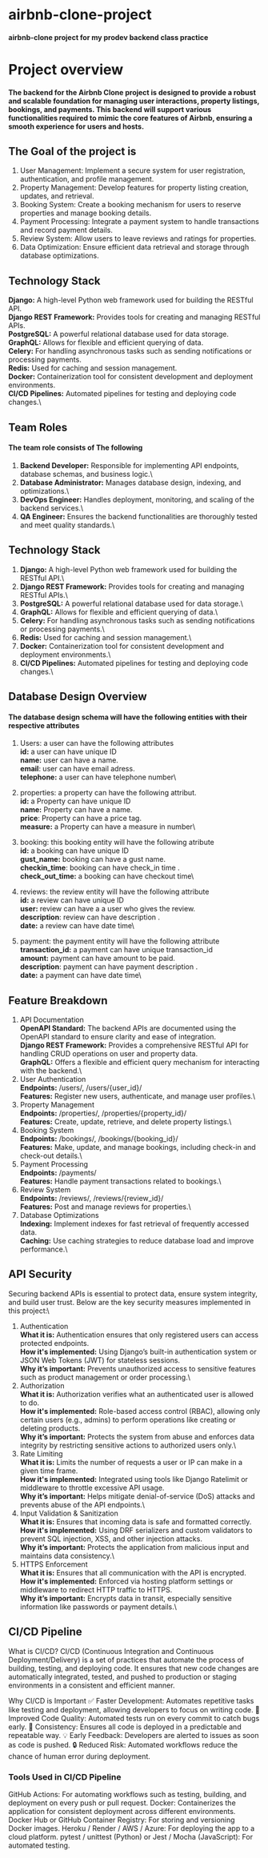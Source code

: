 # airbnb-clone-project
#### airbnb-clone project for my prodev backend class practice
# Project overview
#### The backend for the Airbnb Clone project is designed to provide a robust and scalable foundation for managing user interactions, property listings, bookings, and payments. This backend will support various functionalities required to mimic the core features of Airbnb, ensuring a smooth experience for users and hosts.
## The Goal of the project is
1. User Management: Implement a secure system for user registration, authentication, and profile management.
2. Property Management: Develop features for property listing creation, updates, and retrieval.
3. Booking System: Create a booking mechanism for users to reserve properties and manage booking details.
4. Payment Processing: Integrate a payment system to handle transactions and record payment details.
5. Review System: Allow users to leave reviews and ratings for properties.
6. Data Optimization: Ensure efficient data retrieval and storage through database optimizations.
## Technology Stack
**Django:** A high-level Python web framework used for building the RESTful API.\
**Django REST Framework:** Provides tools for creating and managing RESTful APIs.\
**PostgreSQL:** A powerful relational database used for data storage.\
**GraphQL:** Allows for flexible and efficient querying of data.\
**Celery:** For handling asynchronous tasks such as sending notifications or processing payments.\
**Redis:** Used for caching and session management.\
**Docker:** Containerization tool for consistent development and deployment environments.\
**CI/CD Pipelines:** Automated pipelines for testing and deploying code changes.\
## Team Roles
#### The team role consists of The following
1. **Backend Developer:** Responsible for implementing API endpoints, database schemas, and business logic.\
2. **Database Administrator:** Manages database design, indexing, and optimizations.\
3. **DevOps Engineer:** Handles deployment, monitoring, and scaling of the backend services.\
4. **QA Engineer:** Ensures the backend functionalities are thoroughly tested and meet quality standards.\

## Technology Stack
1. **Django:** A high-level Python web framework used for building the RESTful API.\
2. **Django REST Framework:** Provides tools for creating and managing RESTful APIs.\
3. **PostgreSQL:** A powerful relational database used for data storage.\
4. **GraphQL:** Allows for flexible and efficient querying of data.\
5. **Celery:** For handling asynchronous tasks such as sending notifications or processing payments.\
6. **Redis:** Used for caching and session management.\
7. **Docker:** Containerization tool for consistent development and deployment environments.\
8. **CI/CD Pipelines:** Automated pipelines for testing and deploying code changes.\
## Database Design Overview
#### The database design schema will have the following entities with their respective attributes
1. Users: a user can have the following attributes\
    **id:** a user can have unique ID\
    **name:** user can have a name.\
    **email**: user can have email adress.\
    **telephone:** a user can have telephone number\

2. properties: a property can have the following attribut.\
    **id:** a Property can have unique ID\
    **name:** Property can have a name.\
    **price**: Property can have a price tag.\
    **measure:** a Property can have a measure in number\

3. booking: this booking entity will have the following atribute\
    **id:** a booking can have unique ID\
    **gust_name:** booking can have a gust name.\
    **checkin_time**: booking can have check_in time .\
    **check_out_time:** a booking can have checkout time\

4. reviews: the review entity will have the following attribute\
    **id:** a review can have unique ID\
    **user:** review can have a a user who gives the review.\
    **description**: review can have description .\
    **date:** a review can have date time\

5. payment: the payment entity will have the following attribute\
    **transaction_id:** a payment can have unique transaction_id\
    **amount:** payment can have amount to be paid.\
    **description**: payment can have payment description .\
    **date:** a payment can have date time\

 ## Feature Breakdown 
1. API Documentation\
    **OpenAPI Standard:** The backend APIs are documented using the OpenAPI standard to ensure clarity and ease of integration.\
    **Django REST Framework:** Provides a comprehensive RESTful API for handling CRUD operations on user and property data.\
    **GraphQL:** Offers a flexible and efficient query mechanism for interacting with the backend.\
2. User Authentication\
    **Endpoints:** /users/, /users/{user_id}/\
    **Features:** Register new users, authenticate, and manage user profiles.\
3. Property Management\
    **Endpoints:** /properties/, /properties/{property_id}/\
    **Features:** Create, update, retrieve, and delete property listings.\
4. Booking System\
    **Endpoints:** /bookings/, /bookings/{booking_id}/\
    **Features:** Make, update, and manage bookings, including check-in and check-out details.\
5. Payment Processing\
    **Endpoints:** /payments/\
    **Features:** Handle payment transactions related to bookings.\
6. Review System\
    **Endpoints:** /reviews/, /reviews/{review_id}/\
    **Features:** Post and manage reviews for properties.\
7. Database Optimizations\
    **Indexing:** Implement indexes for fast retrieval of frequently accessed data.\
    **Caching:** Use caching strategies to reduce database load and improve performance.\

## API Security
Securing backend APIs is essential to protect data, ensure system integrity, and build user trust. Below are the key security measures implemented in this project:\

1. Authentication\
**What it is:** Authentication ensures that only registered users can access protected endpoints.\
**How it's implemented:** Using Django’s built-in authentication system or JSON Web Tokens (JWT) for stateless sessions.\
**Why it’s important:** Prevents unauthorized access to sensitive features such as product management or order processing.\
2. Authorization\
**What it is:** Authorization verifies what an authenticated user is allowed to do.\
**How it's implemented:** Role-based access control (RBAC), allowing only certain users (e.g., admins) to perform operations like creating or deleting products.\
**Why it’s important:** Protects the system from abuse and enforces data integrity by restricting sensitive actions to authorized users only.\
3. Rate Limiting\
**What it is:** Limits the number of requests a user or IP can make in a given time frame.\
**How it's implemented:** Integrated using tools like Django Ratelimit or middleware to throttle excessive API usage.\
**Why it’s important:** Helps mitigate denial-of-service (DoS) attacks and prevents abuse of the API endpoints.\
4. Input Validation & Sanitization\
**What it is:** Ensures that incoming data is safe and formatted correctly.\
**How it's implemented:** Using DRF serializers and custom validators to prevent SQL injection, XSS, and other injection attacks.\
**Why it’s important:** Protects the application from malicious input and maintains data consistency.\
5. HTTPS Enforcement\
    **What it is:** Ensures that all communication with the API is encrypted.\
    **How it's implemented:** Enforced via hosting platform settings or middleware to redirect HTTP traffic to HTTPS.\
    **Why it’s important:** Encrypts data in transit, especially sensitive information like passwords or payment details.\

## CI/CD Pipeline
What is CI/CD?
CI/CD (Continuous Integration and Continuous Deployment/Delivery) is a set of practices that automate the process of building, testing, and deploying code. It ensures that new code changes are automatically integrated, tested, and pushed to production or staging environments in a consistent and efficient manner.

Why CI/CD is Important
✅ Faster Development: Automates repetitive tasks like testing and deployment, allowing developers to focus on writing code.
🧪 Improved Code Quality: Automated tests run on every commit to catch bugs early.
🔁 Consistency: Ensures all code is deployed in a predictable and repeatable way.
💡 Early Feedback: Developers are alerted to issues as soon as code is pushed.
🔒 Reduced Risk: Automated workflows reduce the chance of human error during deployment.

### Tools Used in CI/CD Pipeline
GitHub Actions: For automating workflows such as testing, building, and deployment on every push or pull request.
Docker: Containerizes the application for consistent deployment across different environments.
Docker Hub or GitHub Container Registry: For storing and versioning Docker images.
Heroku / Render / AWS / Azure: For deploying the app to a cloud platform.
pytest / unittest (Python) or Jest / Mocha (JavaScript): For automated testing.
